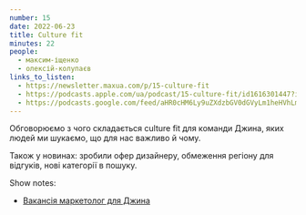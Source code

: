 ```yaml
---
number: 15
date: 2022-06-23
title: Culture fit
minutes: 22
people:
  - максим-іщенко
  - олексій-колупаєв
links_to_listen:
  - https://newsletter.maxua.com/p/15-culture-fit
  - https://podcasts.apple.com/ua/podcast/15-culture-fit/id1616301447?i=1000567503778
  - https://podcasts.google.com/feed/aHR0cHM6Ly9uZXdzbGV0dGVyLm1heHVhLmNvbS9mZWVk/episode/aHR0cHM6Ly9uZXdzbGV0dGVyLm1heHVhLmNvbS9wLzE1LWN1bHR1cmUtZml0?sa=X&ved=0CAUQkfYCahcKEwjosonmtfj5AhUAAAAAHQAAAAAQAQ
---
```


Обговорюємо з чого складається culture fit для команди Джина, яких людей ми
шукаємо, що для нас важливо й чому.

Також у новинах: зробили офер дизайнеру, обмеження регіону для відгуків, нові
категорії в пошуку.

Show notes:

- [Вакансія маркетолог для Джина][1]

[1]: https://djinni.co/jobs/434141-marketolog-dlia-dzhina/

